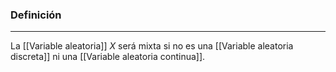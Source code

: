 ### Definición
---
La [[Variable aleatoria]] $X$ será mixta si no es una [[Variable aleatoria discreta]] ni una [[Variable aleatoria continua]].